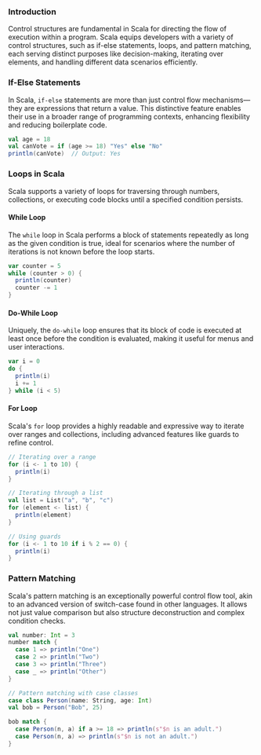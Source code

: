 ### Introduction
Control structures are fundamental in Scala for directing the flow of execution within a program. Scala equips developers with a variety of control structures, such as if-else statements, loops, and pattern matching, each serving distinct purposes like decision-making, iterating over elements, and handling different data scenarios efficiently.

### If-Else Statements
In Scala, `if-else` statements are more than just control flow mechanisms—they are expressions that return a value. This distinctive feature enables their use in a broader range of programming contexts, enhancing flexibility and reducing boilerplate code.

```scala
val age = 18
val canVote = if (age >= 18) "Yes" else "No"
println(canVote)  // Output: Yes
```

### Loops in Scala
Scala supports a variety of loops for traversing through numbers, collections, or executing code blocks until a specified condition persists.

#### While Loop
The `while` loop in Scala performs a block of statements repeatedly as long as the given condition is true, ideal for scenarios where the number of iterations is not known before the loop starts.

```scala
var counter = 5
while (counter > 0) {
  println(counter)
  counter -= 1
}
```

#### Do-While Loop
Uniquely, the `do-while` loop ensures that its block of code is executed at least once before the condition is evaluated, making it useful for menus and user interactions.

```scala
var i = 0
do {
  println(i)
  i += 1
} while (i < 5)
```

#### For Loop
Scala's `for` loop provides a highly readable and expressive way to iterate over ranges and collections, including advanced features like guards to refine control.

```scala
// Iterating over a range
for (i <- 1 to 10) {
  println(i)
}

// Iterating through a list
val list = List("a", "b", "c")
for (element <- list) {
  println(element)
}

// Using guards
for (i <- 1 to 10 if i % 2 == 0) {
  println(i)
}
```

### Pattern Matching
Scala's pattern matching is an exceptionally powerful control flow tool, akin to an advanced version of switch-case found in other languages. It allows not just value comparison but also structure deconstruction and complex condition checks.

```scala
val number: Int = 3
number match {
  case 1 => println("One")
  case 2 => println("Two")
  case 3 => println("Three")
  case _ => println("Other")
}

// Pattern matching with case classes
case class Person(name: String, age: Int)
val bob = Person("Bob", 25)

bob match {
  case Person(n, a) if a >= 18 => println(s"$n is an adult.")
  case Person(n, a) => println(s"$n is not an adult.")
}
```
